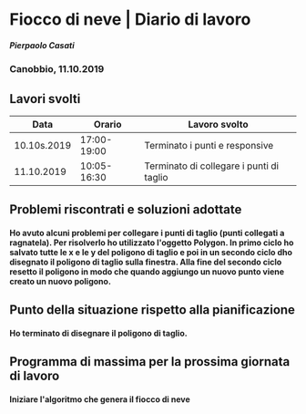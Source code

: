 # Fiocco di neve | Diario di lavoro
##### Pierpaolo Casati
### Canobbio, 11.10.2019

## Lavori svolti


|Data|Orario        |Lavoro svolto                 |
|-----|--------------|------------------------------|
|10.10s.2019|17:00-19:00|Terminato i punti e responsive |
|11.10.2019|10:05-16:30|Terminato di collegare i punti di taglio|


##  Problemi riscontrati e soluzioni adottate
#### Ho avuto alcuni problemi per collegare i punti di taglio (punti collegati a ragnatela). Per risolverlo ho utilizzato l'oggetto Polygon. In primo ciclo ho salvato tutte le x e le y del poligono di taglio e poi in un secondo ciclo dho disegnato il poligono di taglio sulla finestra. Alla fine del secondo ciclo resetto il poligono in modo che quando aggiungo un nuovo punto viene creato un nuovo poligono.



##  Punto della situazione rispetto alla pianificazione

#### Ho terminato di disegnare il poligono di taglio.


## Programma di massima per la prossima giornata di lavoro
#### Iniziare l'algoritmo che genera il fiocco di neve